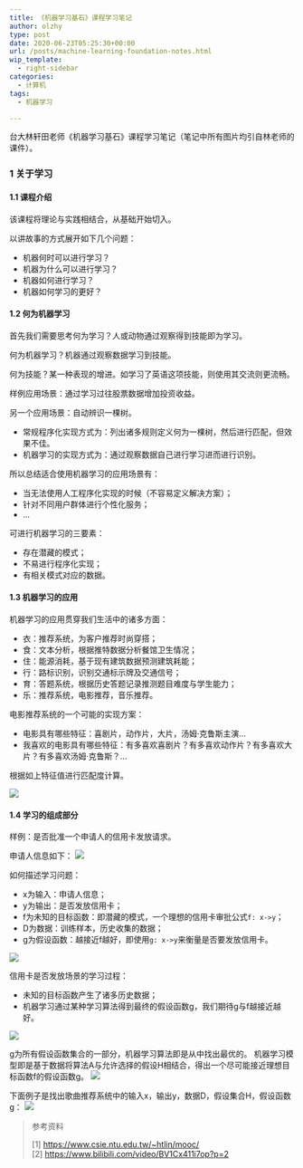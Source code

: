 ```yaml
---
title: 《机器学习基石》课程学习笔记
author: olzhy
type: post
date: 2020-06-23T05:25:30+00:00
url: /posts/machine-learning-foundation-notes.html
wip_template:
  - right-sidebar
categories:
  - 计算机
tags:
  - 机器学习

---
```

台大林轩田老师《机器学习基石》课程学习笔记（笔记中所有图片均引自林老师的课件）。

### 1 关于学习

#### 1.1 课程介绍

该课程将理论与实践相结合，从基础开始切入。

以讲故事的方式展开如下几个问题：

* 机器何时可以进行学习？
* 机器为什么可以进行学习？
* 机器如何进行学习？
* 机器如何学习的更好？

#### 1.2 何为机器学习

首先我们需要思考何为学习？人或动物通过观察得到技能即为学习。

何为机器学习？机器通过观察数据学习到技能。

何为技能？某一种表现的增进。如学习了英语这项技能，则使用其交流则更流畅。

样例应用场景：通过学习过往股票数据增加投资收益。

另一个应用场景：自动辨识一棵树。
* 常规程序化实现方式为：列出诸多规则定义何为一棵树，然后进行匹配，但效果不佳。
* 机器学习的实现方式为：通过观察数据自己进行学习进而进行识别。

所以总结适合使用机器学习的应用场景有：
* 当无法使用人工程序化实现的时候（不容易定义解决方案）；
* 针对不同用户群体进行个性化服务；
* ...

可进行机器学习的三要素：
* 存在潜藏的模式；
* 不易进行程序化实现；
* 有相关模式对应的数据。

#### 1.3 机器学习的应用

机器学习的应用贯穿我们生活中的诸多方面：
* 衣：推荐系统，为客户推荐时尚穿搭；
* 食：文本分析，根据推特数据分析餐馆卫生情况；
* 住：能源消耗，基于现有建筑数据预测建筑耗能；
* 行：路标识别，识别交通标示牌及交通信号；
* 育：答题系统，根据历史答题记录推测题目难度与学生能力；
* 乐：推荐系统，电影推荐，音乐推荐。

电影推荐系统的一个可能的实现方案：
* 电影具有哪些特征：喜剧片，动作片，大片，汤姆·克鲁斯主演…
* 我喜欢的电影具有哪些特征：有多喜欢喜剧片？有多喜欢动作片？有多喜欢大片？有多喜欢汤姆·克鲁斯？…

根据如上特征值进行匹配度计算。

![](https://yanleilei.com/static/images/uploads/2020/06/a-possible-ml-solution-for-recommender-system.png#center)

#### 1.4 学习的组成部分

样例：是否批准一个申请人的信用卡发放请求。

申请人信息如下：
![](https://yanleilei.com/static/images/uploads/2020/06/machine-learning-foundation-applicant-information.png#center)

如何描述学习问题：
* x为输入：申请人信息；
* y为输出：是否发放信用卡；
* f为未知的目标函数：即潜藏的模式，一个理想的信用卡审批公式`f: x->y`；
* D为数据：训练样本，历史收集的数据；
* g为假设函数：越接近f越好，即使用`g: x->y`来衡量是否要发放信用卡。

![](https://yanleilei.com/static/images/uploads/2020/06/machine-learning-foundation-basic-notations-for-learning-problem.png#center)

信用卡是否发放场景的学习过程：
* 未知的目标函数产生了诸多历史数据；
* 机器学习通过某种学习算法得到最终的假设函数g，我们期待g与f越接近越好。

![](https://yanleilei.com/static/images/uploads/2020/06/machine-learning-foundation-learning-flow-for-credit-approve.png#center)

g为所有假设函数集合的一部分，机器学习算法即是从中找出最优的。
机器学习模型即是基于数据将算法A与允许选择的假设H相结合，得出一个尽可能接近理想目标函数f的假设函数g。
![](https://yanleilei.com/static/images/uploads/2020/06/machine-learning-foundation-the-learning-model.png#center)

下面例子是找出歌曲推荐系统中的输入x，输出y，数据D，假设集合H，假设函数g：
![](https://yanleilei.com/static/images/uploads/2020/06/machine-learning-foundation-song-recommendation.png#center)





> 参考资料
>
> [1]&nbsp;<a href="https://www.csie.ntu.edu.tw/~htlin/mooc/" target="blank">https://www.csie.ntu.edu.tw/~htlin/mooc/</a>
> [2]&nbsp;<a href="https://www.bilibili.com/video/BV1Cx411i7op?p=2" target="blank">https://www.bilibili.com/video/BV1Cx411i7op?p=2</a>